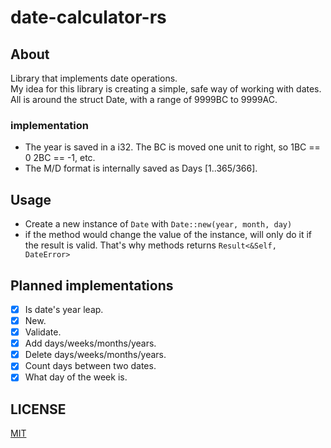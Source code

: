 # date-calculator-rs
## About
Library that implements date operations.   
My idea for this library is creating a simple, safe way of working with dates.  
All is around the struct Date, with a range of 9999BC to 9999AC.
### implementation
- The year is saved in a i32. The BC is moved one unit to right, so 1BC == 0 2BC == -1, etc.
- The M/D format is internally saved as Days \[1..365/366\].
## Usage
- Create a new instance of ```Date``` with ```Date::new(year, month, day)```
- if the method would change the value of the instance, will only do it if the result is valid. That's why methods returns ```Result<&Self, DateError>```
## Planned implementations
- [x]  Is date's year leap.
- [x]  New.
- [x]  Validate. 
- [x]  Add days/weeks/months/years.
- [x]  Delete days/weeks/months/years.
- [x]  Count days between two dates.
- [x]  What day of the week is.
## LICENSE
[MIT](https://choosealicense.com/licenses/mit/)